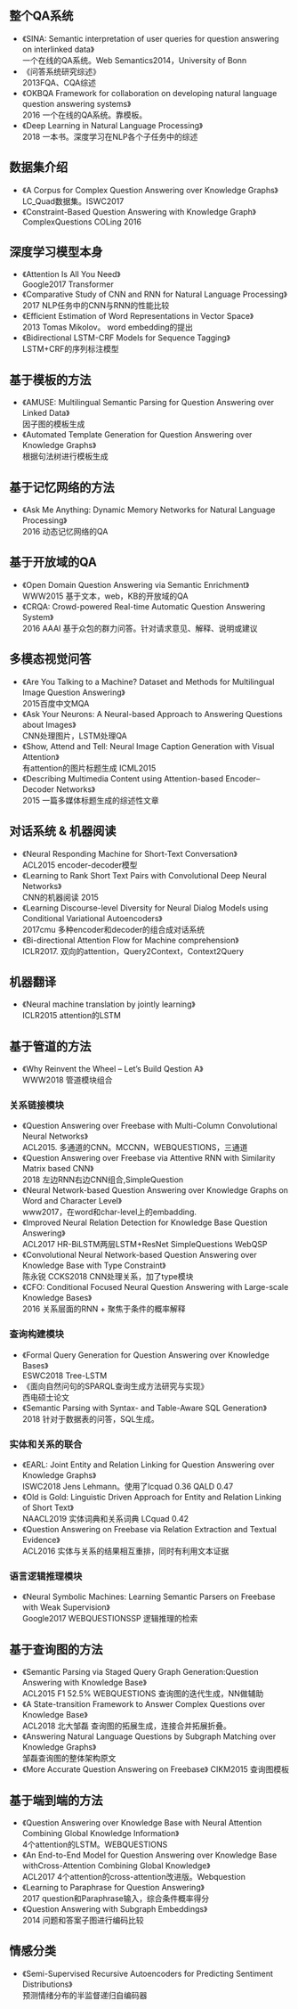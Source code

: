## 整个QA系统
* 《SINA: Semantic interpretation of user queries for question answering on interlinked data》  
一个在线的QA系统。Web Semantics2014，University of Bonn
* 《问答系统研究综述》  
2013FQA、CQA综述
* 《OKBQA Framework for collaboration on developing natural language question answering systems》  
2016 一个在线的QA系统。靠模板。
* 《Deep Learning in Natural Language Processing》  
2018 一本书。深度学习在NLP各个子任务中的综述


## 数据集介绍
* 《A Corpus for Complex Question Answering over Knowledge Graphs》  
LC_Quad数据集。ISWC2017
* 《Constraint-Based Question Answering with Knowledge Graph》  
ComplexQuestions COLing 2016

## 深度学习模型本身
* 《Attention Is All You Need》  
Google2017 Transformer  
* 《Comparative Study of CNN and RNN for Natural Language Processing》  
2017 NLP任务中的CNN与RNN的性能比较
* 《Efficient Estimation of Word Representations in Vector Space》  
2013 Tomas Mikolov。 word embedding的提出
* 《Bidirectional LSTM-CRF Models for Sequence Tagging》  
LSTM+CRF的序列标注模型

## 基于模板的方法
* 《AMUSE: Multilingual Semantic Parsing for Question
Answering over Linked Data》  
因子图的模板生成
* 《Automated Template Generation for Question Answering over Knowledge Graphs》  
根据句法树进行模板生成

## 基于记忆网络的方法
* 《Ask Me Anything: Dynamic Memory Networks for Natural Language Processing》  
2016 动态记忆网络的QA

## 基于开放域的QA
* 《Open Domain Question Answering via Semantic Enrichment》  
WWW2015 基于文本，web，KB的开放域的QA
* 《CRQA: Crowd-powered Real-time Automatic Question Answering System》  
2016 AAAI 基于众包的群力问答。针对请求意见、解释、说明或建议

## 多模态视觉问答
* 《Are You Talking to a Machine? Dataset and Methods for Multilingual Image Question Answering》  
2015百度中文MQA
* 《Ask Your Neurons: A Neural-based Approach to Answering Questions about Images》  
CNN处理图片，LSTM处理QA
* 《Show, Attend and Tell: Neural Image Caption Generation with Visual Attention》  
有attention的图片标题生成 ICML2015
* 《Describing Multimedia Content using Attention-based Encoder–Decoder Networks》  
2015 一篇多媒体标题生成的综述性文章


## 对话系统 & 机器阅读
* 《Neural Responding Machine for Short-Text Conversation》  
ACL2015 encoder-decoder模型
* 《Learning to Rank Short Text Pairs with Convolutional Deep Neural Networks》  
CNN的机器阅读 2015   
* 《Learning Discourse-level Diversity for Neural Dialog Models using Conditional Variational Autoencoders》  
2017cmu 多种encoder和decoder的组合成对话系统
* 《Bi-directional  Attention Flow for Machine comprehension》  
ICLR2017. 双向的attention，Query2Context，Context2Query

## 机器翻译
* 《Neural machine translation by jointly learning》  
ICLR2015 attention的LSTM

## 基于管道的方法
* 《Why Reinvent the Wheel – Let’s Build Qestion A》  
WWW2018 管道模块组合

### 关系链接模块
* 《Question Answering over Freebase with Multi-Column Convolutional Neural Networks》  
ACL2015. 多通道的CNN。MCCNN，WEBQUESTIONS，三通道  
* 《Question Answering over Freebase via Attentive RNN with Similarity Matrix based CNN》  
2018 左边RNN右边CNN组合,SimpleQuestion  
* 《Neural Network-based Question Answering over Knowledge Graphs on Word and Character Level》  
www2017，在word和char-level上的embadding.
* 《Improved Neural Relation Detection for Knowledge Base Question Answering》  
ACL2017 HR-BiLSTM两层LSTM+ResNet SimpleQuestions WebQSP
* 《Convolutional Neural Network-based Question Answering over Knowledge Base with Type Constraint》  
陈永锐 CCKS2018 CNN处理关系，加了type模块 
* 《CFO: Conditional Focused Neural Question Answering with Large-scale Knowledge Bases》  
2016 关系层面的RNN + 聚焦于条件的概率解释

### 查询构建模块
* 《Formal Query Generation for Question Answering over Knowledge Bases》  
ESWC2018 Tree-LSTM  
* 《面向自然问句的SPARQL查询生成方法研究与实现》    
西电硕士论文
* 《Semantic Parsing with Syntax- and Table-Aware SQL Generation》  
2018 针对于数据表的问答，SQL生成。

### 实体和关系的联合
* 《EARL: Joint Entity and Relation Linking for Question Answering over Knowledge Graphs》  
ISWC2018 Jens Lehmann。使用了lcquad 0.36 QALD 0.47
* 《Old is Gold: Linguistic Driven Approach for Entity and Relation Linking of Short Text》  
NAACL2019 实体词典和关系词典 LCquad 0.42
* 《Question Answering on Freebase via Relation Extraction and Textual Evidence》  
ACL2016 实体与关系的结果相互重排，同时有利用文本证据


### 语言逻辑推理模块
* 《Neural Symbolic Machines: Learning Semantic Parsers on Freebase with Weak Supervision》  
Google2017 WEBQUESTIONSSP 逻辑推理的检索


## 基于查询图的方法
* 《Semantic Parsing via Staged Query Graph Generation:Question Answering with Knowledge Base》  
ACL2015 F1 52.5% WEBQUESTIONS 查询图的迭代生成，NN做辅助
* 《A State-transition Framework to Answer Complex Questions over Knowledge Base》  
ACL2018 北大邹磊 查询图的拓展生成，连接合并拓展折叠。  
* 《Answering Natural Language Questions by Subgraph Matching over Knowledge Graphs》  
邹磊查询图的整体架构原文
* 《More Accurate Question Answering on Freebase》
CIKM2015 查询图模板

## 基于端到端的方法
* 《Question Answering over Knowledge Base with Neural Attention Combining Global Knowledge Information》  
4个attention的LSTM。WEBQUESTIONS  
* 《An End-to-End Model for Question Answering over Knowledge Base withCross-Attention Combining Global Knowledge》  
ACL2017 4个attention的cross-attention改进版。Webquestion
* 《Learning to Paraphrase for Question Answering》  
2017 question和Paraphrase输入，综合条件概率得分
* 《Question Answering with Subgraph Embeddings》  
2014 问题和答案子图进行编码比较

## 情感分类
* 《Semi-Supervised Recursive Autoencoders for Predicting Sentiment Distributions》  
预测情绪分布的半监督递归自编码器